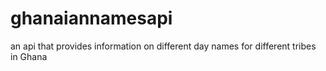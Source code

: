 # ghanaiannamesapi
an api that provides information on different day names for different tribes in Ghana
